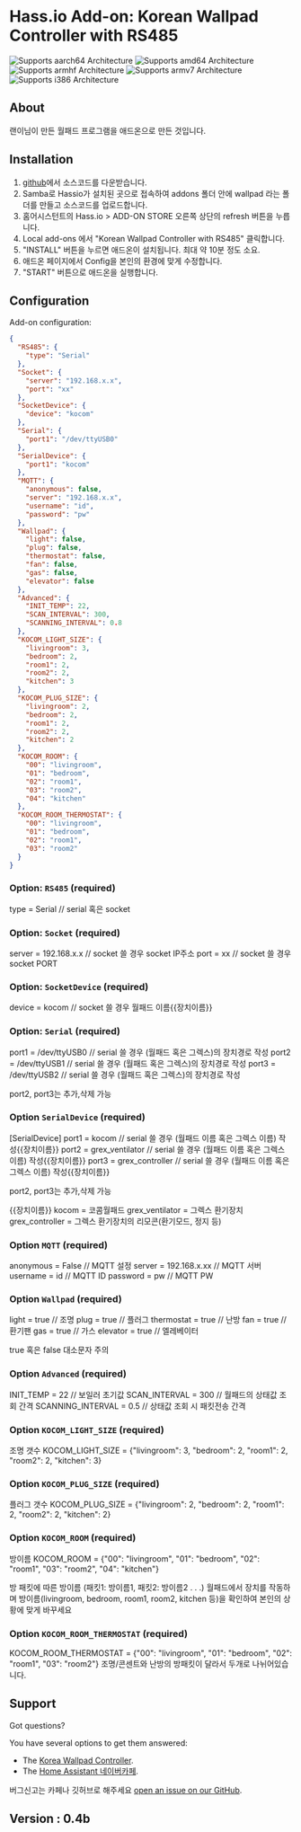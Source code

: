 # Hass.io Add-on: Korean Wallpad Controller with RS485 

![Supports aarch64 Architecture][aarch64-shield] ![Supports amd64 Architecture][amd64-shield] ![Supports armhf Architecture][armhf-shield] ![Supports armv7 Architecture][armv7-shield] ![Supports i386 Architecture][i386-shield]

## About
랜이님이 만든 월패드 프로그램을 애드온으로 만든 것입니다.

## Installation

1. [github][github]에서 소스코드를 다운받습니다.
2. Samba로 Hassio가 설치된 곳으로 접속하여 addons 폴더 안에 wallpad 라는 폴더를 만들고 소스코드를 업로드합니다.
3. 홈어시스턴트의 Hass.io > ADD-ON STORE 오른쪽 상단의 refresh 버튼을 누릅니다.
4. Local add-ons 에서 "Korean Wallpad Controller with RS485" 클릭합니다.
5. "INSTALL" 버튼을 누르면 애드온이 설치됩니다. 최대 약 10분 정도 소요. 
6. 애드온 페이지에서 Config을 본인의 환경에 맞게 수정합니다.
7. "START" 버튼으로 애드온을 실행합니다.

## Configuration

Add-on configuration:

```json
{
  "RS485": {
    "type": "Serial"
  },
  "Socket": {
    "server": "192.168.x.x",
    "port": "xx"
  },
  "SocketDevice": {
    "device": "kocom"
  },
  "Serial": {
    "port1": "/dev/ttyUSB0"
  },
  "SerialDevice": {
    "port1": "kocom"
  },
  "MQTT": {
    "anonymous": false,
    "server": "192.168.x.x",
    "username": "id",
    "password": "pw"
  },
  "Wallpad": {
    "light": false,
    "plug": false,
    "thermostat": false,
    "fan": false,
    "gas": false,
    "elevator": false
  },
  "Advanced": {
    "INIT_TEMP": 22, 
    "SCAN_INTERVAL": 300,
    "SCANNING_INTERVAL": 0.8
  },
  "KOCOM_LIGHT_SIZE": {
    "livingroom": 3,
    "bedroom": 2,
    "room1": 2,
    "room2": 2,
    "kitchen": 3
  },
  "KOCOM_PLUG_SIZE": {
    "livingroom": 2,
    "bedroom": 2,
    "room1": 2,
    "room2": 2,
    "kitchen": 2
  },
  "KOCOM_ROOM": {
    "00": "livingroom",
    "01": "bedroom",
    "02": "room1",
    "03": "room2",
    "04": "kitchen"
  },
  "KOCOM_ROOM_THERMOSTAT": {
    "00": "livingroom",
    "01": "bedroom",
    "02": "room1",
    "03": "room2"
  }
}
```

### Option: `RS485` (required)

type = Serial                    // serial 혹은 socket

### Option: `Socket` (required)

server = 192.168.x.x           // socket 쓸 경우 socket IP주소
port = xx                        // socket 쓸 경우 socket PORT

### Option: `SocketDevice` (required)

device = kocom               // socket 쓸 경우 월패드 이름{{장치이름}}

### Option: `Serial` (required)

port1 = /dev/ttyUSB0        // serial 쓸 경우 (월패드 혹은 그렉스)의 장치경로 작성
port2 = /dev/ttyUSB1        // serial 쓸 경우 (월패드 혹은 그렉스)의 장치경로 작성
port3 = /dev/ttyUSB2        // serial 쓸 경우 (월패드 혹은 그렉스)의 장치경로 작성

port2, port3는 추가,삭제 가능

### Option `SerialDevice` (required)

[SerialDevice]
port1 = kocom               // serial 쓸 경우 (월패드 이름 혹은 그렉스 이름) 작성{{장치이름}}
port2 = grex_ventilator     // serial 쓸 경우 (월패드 이름 혹은 그렉스 이름) 작성{{장치이름}}
port3 = grex_controller     // serial 쓸 경우 (월패드 이름 혹은 그렉스 이름) 작성{{장치이름}}

port2, port3는 추가,삭제 가능

{{장치이름}}
kocom = 코콤월패드
grex_ventilator = 그렉스 환기장치
grex_controller = 그렉스 환기장치의 리모콘(환기모드, 정지 등)

### Option `MQTT` (required)

anonymous = False           // MQTT 설정
server = 192.168.x.xx         // MQTT 서버
username = id                 // MQTT ID
password = pw                // MQTT PW


### Option `Wallpad` (required)

light = true                    // 조명 
plug = true                    // 플러그 
thermostat = true            // 난방 
fan = true                     // 환기팬 
gas = true                     // 가스 
elevator = true               // 엘레베이터 

true 혹은 false 대소문자 주의

### Option `Advanced` (required)

INIT_TEMP = 22 // 보일러 초기값
SCAN_INTERVAL = 300 // 월패드의 상태값 조회 간격
SCANNING_INTERVAL = 0.5 // 상태값 조회 시 패킷전송 간격

### Option `KOCOM_LIGHT_SIZE` (required)
조명 갯수
KOCOM_LIGHT_SIZE            = {"livingroom": 3, "bedroom": 2, "room1": 2, "room2": 2, "kitchen": 3}

### Option `KOCOM_PLUG_SIZE` (required)
플러그 갯수
KOCOM_PLUG_SIZE             = {"livingroom": 2, "bedroom": 2, "room1": 2, "room2": 2, "kitchen": 2}

### Option `KOCOM_ROOM` (required)
방이름
KOCOM_ROOM                  = {"00": "livingroom", "01": "bedroom", "02": "room1", "03": "room2", "04": "kitchen"}

방 패킷에 따른 방이름 (패킷1: 방이름1, 패킷2: 방이름2 . . .)
월패드에서 장치를 작동하며 방이름(livingroom, bedroom, room1, room2, kitchen 등)을 확인하여 본인의 상황에 맞게 바꾸세요

### Option `KOCOM_ROOM_THERMOSTAT` (required)
KOCOM_ROOM_THERMOSTAT       = {"00": "livingroom", "01": "bedroom", "02": "room1", "03": "room2"}
조명/콘센트와 난방의 방패킷이 달라서 두개로 나뉘어있습니다.

## Support

Got questions?

You have several options to get them answered:

- The [Korea Wallpad Controller][github].
- The [Home Assistant 네이버카페][forum].

버그신고는 카페나 깃허브로 해주세요 [open an issue on our GitHub][issue].

## Version : 0.4b

[forum]: https://cafe.naver.com/koreassistant
[github]: https://github.com/zooil/wallpadRS485
[issue]: https://github.com/zooil/wallpadRS485/issues
[aarch64-shield]: https://img.shields.io/badge/aarch64-yes-green.svg
[amd64-shield]: https://img.shields.io/badge/amd64-yes-green.svg
[armhf-shield]: https://img.shields.io/badge/armhf-yes-green.svg
[armv7-shield]: https://img.shields.io/badge/armv7-yes-green.svg
[i386-shield]: https://img.shields.io/badge/i386-yes-green.svg

